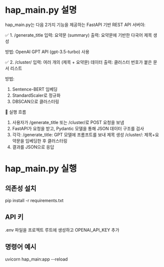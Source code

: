 # hap_main.py 설명 
hap_main.py는 다음 2가지 기능을 제공하는 FastAPI 기반 REST API 서버야:

✅ 1. /generate_title
입력: 요약문 (summary)
출력: 요약문에 기반한 다국어 제목 생성

방법: OpenAI GPT API (gpt-3.5-turbo) 사용

✅ 2. /cluster/
입력: 여러 개의 (제목 + 요약문) 데이터
출력: 클러스터 번호가 붙은 문서 리스트

방법:
1. Sentence-BERT 임베딩
2. StandardScaler로 정규화
3. DBSCAN으로 클러스터링

🔁 실행 흐름
1. 사용자가 /generate_title 또는 /cluster/로 POST 요청을 보냄
2. FastAPI가 요청을 받고, Pydantic 모델을 통해 JSON 데이터 구조를 검사
3. 각각:
/generate_title: GPT 모델에 프롬프트를 보내 제목 생성
/cluster/: 제목+요약문을 임베딩한 후 클러스터링
4. 결과를 JSON으로 응답



# hap_main.py 실행 
## 의존성 설치 
pip install -r requirements.txt

## API 키 
.env 파일을 프로젝트 루트에 생성하고 OPENAI_API_KEY 추가 

## 명령어 예시 
uvicorn hap_main:app --reload